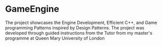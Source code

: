 # GameEngine


The project showcases the Engine Development, Efficient C++, and Game programming Patterns inspired by Design Patterns. The project was developed through guided instructions from the Tutor from my master's programme at Queen Mary University of London
